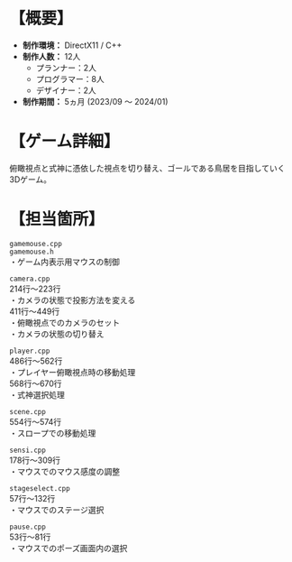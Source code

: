 # 【概要】
- **制作環境：** DirectX11 / C++
- **制作人数：** 12人
  - プランナー：2人
  - プログラマー：8人
  - デザイナー：2人
- **制作期間：** 5ヵ月 (2023/09 ～ 2024/01)


# 【ゲーム詳細】
俯瞰視点と式神に憑依した視点を切り替え、ゴールである鳥居を目指していく3Dゲーム。  

# 【担当箇所】
`gamemouse.cpp`  
`gamemouse.h`  
・ゲーム内表示用マウスの制御

`camera.cpp`  
214行～223行  
・カメラの状態で投影方法を変える  
411行～449行  
・俯瞰視点でのカメラのセット  
・カメラの状態の切り替え  

`player.cpp`  
486行～562行  
・プレイヤー俯瞰視点時の移動処理  
568行～670行  
・式神選択処理  

`scene.cpp`  
554行～574行  
・スロープでの移動処理  

`sensi.cpp`  
178行～309行  
・マウスでのマウス感度の調整  

`stageselect.cpp`  
57行～132行  
・マウスでのステージ選択  

`pause.cpp`  
53行～81行  
・マウスでのポーズ画面内の選択

